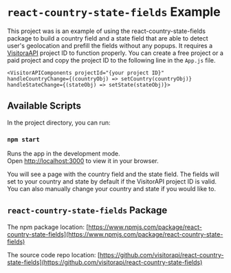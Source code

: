 # `react-country-state-fields` Example

This project was is an example of using the react-country-state-fields package to build a country field and a state field that are able to detect user's geolocation and prefill the fields without any popups. It requires a [VisitoraAPI](https://www.visitorapi.com) project ID to function properly. You can create a free project or a paid project and copy the project ID to the following line in the `App.js` file.

```
<VisitorAPIComponents projectId="{your project ID}" handleCountryChange={(countryObj) => setCountry(countryObj)} handleStateChange={(stateObj) => setState(stateObj)}>
```

## Available Scripts

In the project directory, you can run:

### `npm start`

Runs the app in the development mode.\
Open [http://localhost:3000](http://localhost:3000) to view it in your browser.

You will see a page with the country field and the state field. The fields will set to your country and state by default if the VisitorAPI project ID is valid. You can also manually change your country and state if you would like to.

## `react-country-state-fields` Package

The npm package location: [https://www.npmjs.com/package/react-country-state-fields](https://www.npmjs.com/package/react-country-state-fields)

The source code repo location: [https://github.com/visitorapi/react-country-state-fields](https://github.com/visitorapi/react-country-state-fields)
